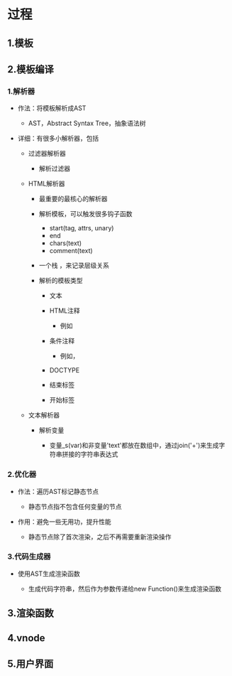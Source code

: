 # 过程

## 1.模板

## 2.模板编译

### 1.解析器

- 作法：将模板解析成AST

	- AST，Abstract Syntax Tree，抽象语法树

- 详细：有很多小解析器，包括

	- 过滤器解析器

		- 解析过滤器

	- HTML解析器

		- 最重要的最核心的解析器
		- 解析模板，可以触发很多钩子函数

			- start(tag, attrs, unary)
			- end
			- chars(text)
			- comment(text)

		- 一个栈 ，来记录层级关系
		- 解析的模板类型

			- 文本
			- HTML注释

				- 例如<!--我是注释-->

			- 条件注释

				- 例如，<!--[if !IE]>我是注释<![endif]-->

			- DOCTYPE
			- 结束标签
			- 开始标签

	- 文本解析器

		- 解析变量

			- 变量_s(var)和非变量'text'都放在数组中，通过join('+')来生成字符串拼接的字符串表达式

### 2.优化器

- 作法：遍历AST标记静态节点

	- 静态节点指不包含任何变量的节点

- 作用：避免一些无用功，提升性能

	- 静态节点除了首次渲染，之后不再需要重新渲染操作

### 3.代码生成器

- 使用AST生成渲染函数

	- 生成代码字符串，然后作为参数传递给new Function()来生成渲染函数

## 3.渲染函数

## 4.vnode

## 5.用户界面

